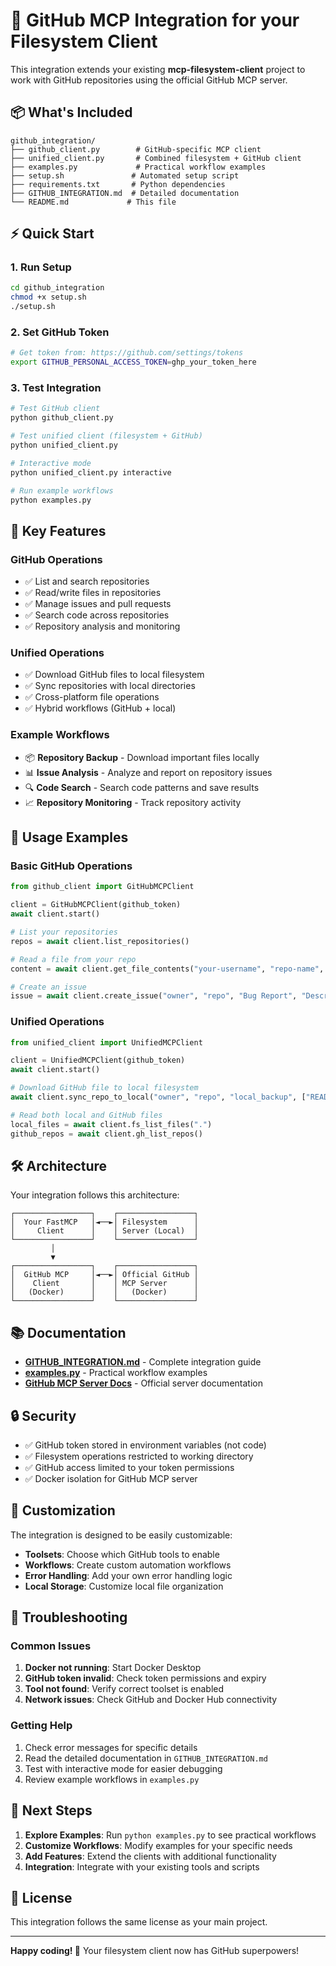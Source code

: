 # 🚀 GitHub MCP Integration for your Filesystem Client

This integration extends your existing **mcp-filesystem-client** project to work with GitHub repositories using the official GitHub MCP server.

## 📦 What's Included

```
github_integration/
├── github_client.py        # GitHub-specific MCP client
├── unified_client.py       # Combined filesystem + GitHub client  
├── examples.py             # Practical workflow examples
├── setup.sh               # Automated setup script
├── requirements.txt       # Python dependencies
├── GITHUB_INTEGRATION.md  # Detailed documentation
└── README.md             # This file
```

## ⚡ Quick Start

### 1. Run Setup
```bash
cd github_integration
chmod +x setup.sh
./setup.sh
```

### 2. Set GitHub Token
```bash
# Get token from: https://github.com/settings/tokens
export GITHUB_PERSONAL_ACCESS_TOKEN=ghp_your_token_here
```

### 3. Test Integration
```bash
# Test GitHub client
python github_client.py

# Test unified client (filesystem + GitHub)
python unified_client.py

# Interactive mode
python unified_client.py interactive

# Run example workflows
python examples.py
```

## 🎯 Key Features

### GitHub Operations
- ✅ List and search repositories
- ✅ Read/write files in repositories  
- ✅ Manage issues and pull requests
- ✅ Search code across repositories
- ✅ Repository analysis and monitoring

### Unified Operations
- ✅ Download GitHub files to local filesystem
- ✅ Sync repositories with local directories
- ✅ Cross-platform file operations
- ✅ Hybrid workflows (GitHub + local)

### Example Workflows
- 📦 **Repository Backup** - Download important files locally
- 📊 **Issue Analysis** - Analyze and report on repository issues  
- 🔍 **Code Search** - Search code patterns and save results
- 📈 **Repository Monitoring** - Track repository activity

## 🔧 Usage Examples

### Basic GitHub Operations
```python
from github_client import GitHubMCPClient

client = GitHubMCPClient(github_token)
await client.start()

# List your repositories
repos = await client.list_repositories()

# Read a file from your repo
content = await client.get_file_contents("your-username", "repo-name", "README.md")

# Create an issue
issue = await client.create_issue("owner", "repo", "Bug Report", "Description")
```

### Unified Operations
```python
from unified_client import UnifiedMCPClient

client = UnifiedMCPClient(github_token)
await client.start()

# Download GitHub file to local filesystem
await client.sync_repo_to_local("owner", "repo", "local_backup", ["README.md"])

# Read both local and GitHub files
local_files = await client.fs_list_files(".")
github_repos = await client.gh_list_repos()
```

## 🛠️ Architecture

Your integration follows this architecture:

```
┌─────────────────┐    ┌─────────────────┐
│  Your FastMCP   │◄──►│ Filesystem      │
│     Client      │    │ Server (Local)  │
└─────────────────┘    └─────────────────┘
         │
         ▼
┌─────────────────┐    ┌─────────────────┐
│  GitHub MCP     │◄──►│ Official GitHub │
│    Client       │    │ MCP Server      │
│   (Docker)      │    │   (Docker)      │
└─────────────────┘    └─────────────────┘
```

## 📚 Documentation

- **[GITHUB_INTEGRATION.md](GITHUB_INTEGRATION.md)** - Complete integration guide
- **[examples.py](examples.py)** - Practical workflow examples
- **[GitHub MCP Server Docs](https://github.com/github/github-mcp-server)** - Official server documentation

## 🔒 Security

- ✅ GitHub token stored in environment variables (not code)
- ✅ Filesystem operations restricted to working directory
- ✅ GitHub access limited to your token permissions
- ✅ Docker isolation for GitHub MCP server

## 🎨 Customization

The integration is designed to be easily customizable:

- **Toolsets**: Choose which GitHub tools to enable
- **Workflows**: Create custom automation workflows
- **Error Handling**: Add your own error handling logic
- **Local Storage**: Customize local file organization

## 🐛 Troubleshooting

### Common Issues

1. **Docker not running**: Start Docker Desktop
2. **GitHub token invalid**: Check token permissions and expiry
3. **Tool not found**: Verify correct toolset is enabled
4. **Network issues**: Check GitHub and Docker Hub connectivity

### Getting Help

1. Check error messages for specific details
2. Read the detailed documentation in `GITHUB_INTEGRATION.md`
3. Test with interactive mode for easier debugging
4. Review example workflows in `examples.py`

## 🚀 Next Steps

1. **Explore Examples**: Run `python examples.py` to see practical workflows
2. **Customize Workflows**: Modify examples for your specific needs
3. **Add Features**: Extend the clients with additional functionality
4. **Integration**: Integrate with your existing tools and scripts

## 📄 License

This integration follows the same license as your main project.

---

**Happy coding! 🎉** Your filesystem client now has GitHub superpowers!
